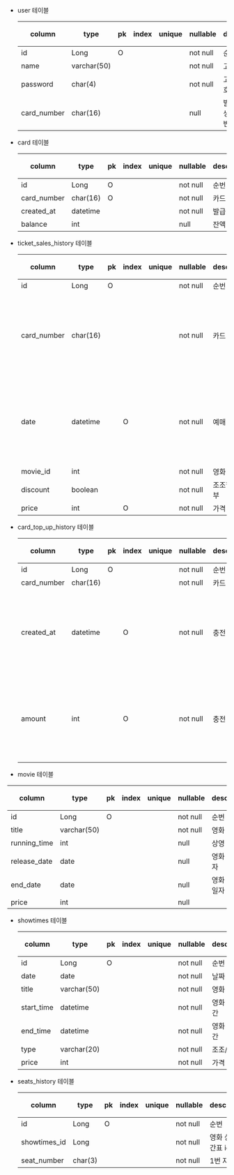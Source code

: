 - user 테이블

  | column | type | pk | index | unique | nullable | description | 비고 |
  |---| --- | --- | --- | --- | --- | --- | --- |
  | id | Long | O |  |  | not null | 순번 |  |
  | name | varchar(50) |  |  |  | not null | 고객 이름 |  |
  | password | char(4) |  |  |  | not null | 고객 비밀번호 |  |
  | card_number | char(16) |  |  |  | null | 발급 신청 후 생성 될 카드 번호 |  |

- card 테이블

  | column      | type | pk | index | unique | nullable | description | 비고 |
  | --- | --- | --- | --- | --- | --- | --- | --- |
  | id          | Long | O |  |  | not null | 순번 |  |
  | card_number | char(16) | O |  |  | not null | 카드 번호 |  |
  | created_at           | datetime |  |  |  | not null | 발급 일자 |  |
  | balance     | int |  |  |  | null | 잔액 |  |

- ticket_sales_history 테이블

  | column | type | pk | index | unique | nullable | description | 비고 |
  | --- | --- | --- | --- | --- | --- | --- | --- |
  | id | Long | O |  |  | not null | 순번 |  |
  | card_number | char(16) |  |  |  | not null | 카드 번호 | 일일 매출 현황 필요 |
  | date | datetime |  | O |  | not null | 예매 일자 | 일일 매출 현황 필요 |
  | movie_id | int |  |  |  | not null | 영화 id |  |
  | discount | boolean |  |  |  | not null | 조조할인 여부 |  |
  | price | int |  | O |  | not null | 가격 |  |

- card_top_up_history 테이블

  | column      | type | pk | index | unique | nullable | description | 비고 |
  | --- | --- | --- | --- | --- | --- | --- | --- |
  | id          | Long | O |  |  | not null | 순번 |  |
  | card_number | char(16) |  |  |  | not null | 카드 번호 |  |
  | created_at  | datetime |  | O |  | not null | 충전 일자 | 일일 매출 현황 필요 |
  | amount      | int |  | O |  | not null | 충전 금액 | 일일 매출 현황 필요 |

 - movie 테이블

  | column       | type | pk | index | unique | nullable | description | 비고 |
  | --- | --- | --- | --- | --- | --- | --- | --- |
  | id           | Long | O |  |  | not null | 순번 |  |
  | title        | varchar(50) |  |  |  | not null | 영화 제목 |  |
  | running_time | int |  |  |  | null | 상영 시간 |  |
  | release_date | date |  |  |  | null | 영화 개봉 일자 |  |
  | end_date     | date |  |  |  | null | 영화 내리는 일자 |  |
  | price        | int |  |  |  | null |  |  |

- showtimes 테이블

  | column     | type | pk | index | unique | nullable | description | 비고 |
  | --- | --- | --- | --- | --- | --- | --- | --- |
  | id         | Long | O |  |  | not null | 순번 |  |
  | date       | date |  |  |  | not null | 날짜 |  |
  | title        | varchar(50) |  |  |  | not null | 영화 제목 |  |
  | start_time | datetime |  |  |  | not null | 영화 시작 시간 |  |
  | end_time     | datetime |  |  |  | not null | 영화 종료 시간 |  |
  | type       | varchar(20) |  |  |  | not null | 조조/보통 |  |
  | price      | int |  |  |  | not null | 가격 |  |

- seats_history 테이블

  | column       | type | pk | index | unique | nullable | description | 비고 |
  | --- | --- | --- | --- | --- | --- | --- | --- |
  | id           | Long | O |  |  | not null | 순번 |  |
  | showtimes_id | Long |  |  |  | not null | 영화 상영 시간표 id |  |
  | seat_number  | char(3) |  |  |  | not null | 1번 자리 |  |
 